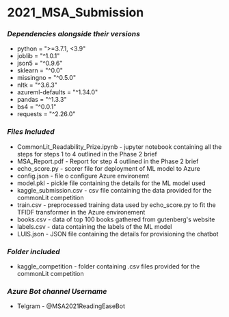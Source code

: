 # 2021_MSA_Submission

### _Dependencies alongside their versions_
* python = ">=3.7.1, <3.9"
* joblib = "^1.0.1"
* json5 = "^0.9.6"
* sklearn = "^0.0"
* missingno = "^0.5.0"
* nltk = "^3.6.3"
* azureml-defaults = "^1.34.0"
* pandas = "^1.3.3"
* bs4 = "^0.0.1"
* requests = "^2.26.0"

### _Files Included_
* CommonLit_Readability_Prize.ipynb - jupyter notebook containing all the steps for steps 1 to 4 outlined in the Phase 2 brief
* MSA_Report.pdf - Report for step 4 outlined in the Phase 2 brief
* echo_score.py - scorer file for deployment of ML model to Azure
* config.json - file o configure Azure environemt
* model.pkl - pickle file containing the details for the ML model used
* kaggle_submission.csv - csv file containing the data provided for the commonLit competition
* train.csv - preprocessed training data used by echo_score.py to fit the TFIDF transformer in the Azure environement
* books.csv - data of top 100 books gathered from gutenberg's website
* labels.csv - data containing the labels of the ML model
* LUIS.json - JSON file containing the details for provisioning the chatbot

### _Folder included_
* kaggle_competition - folder containing .csv files provided for the commonLit competition

### _Azure Bot channel Username_
* Telgram - @MSA2021ReadingEaseBot
